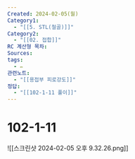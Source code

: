 ```yaml
---
Created: 2024-02-05(월)
Category1:
  - "[[5. STL(철골)]]"
Category2:
  - "[[02. 접합]]"
RC 계산형 목차: 
Sources: 
tags:
  - ✏️
관련노트:
  - "[[용접부 피로강도]]"
정답:
  - "[[102-1-11 풀이]]"
---
```

#  102-1-11


![[스크린샷 2024-02-05 오후 9.32.26.png]]